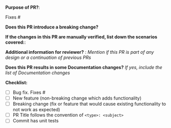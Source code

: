 **Purpose of PR?**:

Fixes #

**Does this PR introduce a breaking change?**

**If the changes in this PR are manually verified, list down the scenarios covered:**:

**Additional information for reviewer?** :
_Mention if this PR is part of any design or a continuation of previous PRs_

**Does this PR results in some Documentation changes?**
_If yes, include the list of Documentation changes_

**Checklist:**
- [ ] Bug fix. Fixes #<issue number>
- [ ] New feature (non-breaking change which adds functionality)
- [ ] Breaking change (fix or feature that would cause existing functionality to not work as expected)
- [ ] PR Title follows the convention of  `<type>: <subject>`
- [ ] Commit has unit tests

<!--

The PR title message must follow convention:
`<type>: <subject>`.

Where: <br />
- `type` is to define what type of PR is this.
  Most common types are:
    - `feat`      - for new features, not a new feature for build script
    - `fix`       - for bug fixes or improvements, not a fix for build script
    - `chore`     - changes not related to production code
    - `docs`      - changes related to documentation
    - `style`     - formatting, missing semi colons, linting fix etc; no significant production code changes
    - `test`      - adding missing tests, refactoring tests; no production code change
    - `refactor`  - refactoring production code, eg. renaming a variable or function name, there should not be any significant production code changes

- `subject` is a single line brief description of the changes made in the pull request.

-->